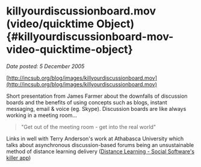# killyourdiscussionboard.mov (video/quicktime Object) {#killyourdiscussionboard-mov-video-quicktime-object}

_Date posted: 5 December 2005_

[http://incsub.org/blog/images/killyourdiscussionboard.mov](http://incsub.org/blog/images/killyourdiscussionboard.mov)

Short presentation from James Farmer about the downfalls of discussion boards and the benefits of using concepts such as blogs, instant messaging, email & voice (eg. Skype). Discussion boards are like always working in a meeting room...

> "Get out of the meeting room - get into the real world"

Links in well with Terry Anderson's work at Athabasca University which talks about asynchronous discussion-based forums being an unsustainable method of distance learning delivery ([Distance Learning - Social Software's killer app](http://www.unisa.edu.au/odlaaconference/PPDF2s/13%20odlaa%20-%20Anderson.pdf))